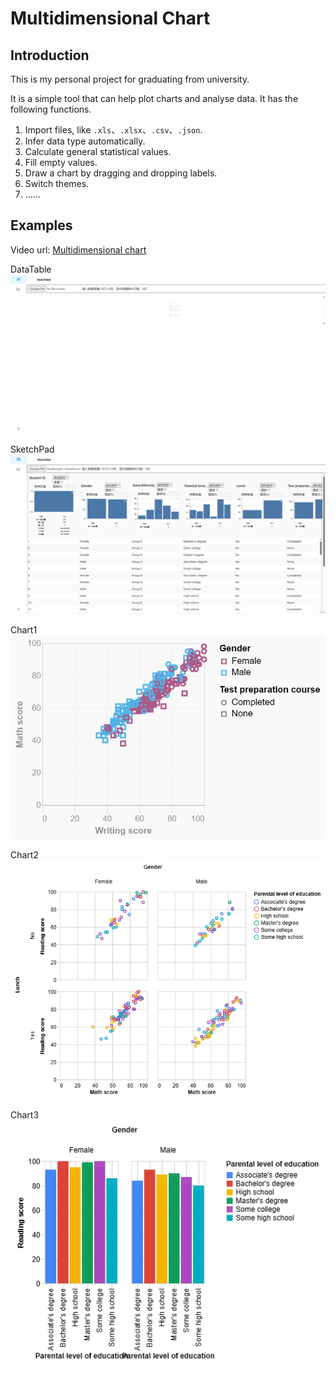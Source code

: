 # Multidimensional Chart 
## Introduction 
This is my personal project for graduating from university. 

It is a simple tool that can help plot charts and analyse data. It has the following functions.  
1. Import files, like `.xls`、`.xlsx`、`.csv`、`.json`.
2. Infer data type automatically.
3. Calculate general statistical values.
4. Fill empty values.
5. Draw a chart by dragging and dropping labels.
6. Switch themes.
7. ……

## Examples 
Video url: [Multidimensional chart](https://www.bilibili.com/video/BV1JX4y1a7pG/?spm_id_from=333.999.0.0&vd_source=f62bb9a0433172c07fff04f387f0ebb7) 

DataTable
![DataTable](./examples/DataTableExample.gif)

SketchPad
![DataTable](./examples/SketchpadExample.gif)

Chart1
![Chart1](./examples/chart1.png)

Chart2
![Chart2](./examples/chart2.png)

Chart3 
![Chart3](./examples/chart3.png)



